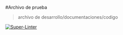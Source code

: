 #Archivo de prueba
>archivo de desarrollo/documentaciones/codigo

[![Super-Linter](https://github.com/safarancho/Capacitacion-6/actions/workflows/Lint.yml/badge.svg)](https://github.com/marketplace/actions/super-linter)
